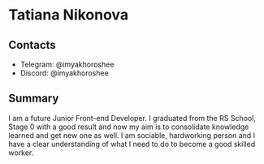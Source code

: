 # Tatiana Nikonova

## Contacts

- Telegram: @imyakhoroshee
- Discord: @imyakhoroshee

## Summary

I am a future Junior Front-end Developer. I graduated from the RS School, Stage 0 with a good result and now my aim is to consolidate knowledge learned and get new one as well. I am sociable, hardworking person and I have a clear understanding of what I need to do to become a good skilled worker.

